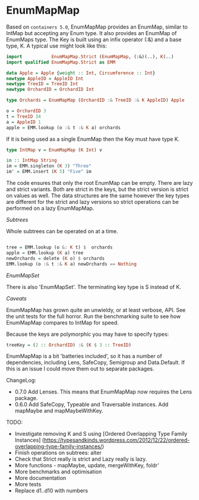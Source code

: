 EnumMapMap
==========

Based on `containers 5.0`, EnumMapMap provides an EnumMap, similar to IntMap but
accepting any Enum type.  It also provides an EnumMap of EnumMaps type.  The Key
is built using an infix operator (:&) and a base type, K.  A typical use might
look like this:

```haskell
import           EnumMapMap.Strict (EnumMapMap, (:&)(..), K(..)
import qualified EnumMapMap.Strict as EMM

data Apple = Apple {weight :: Int, Circumference :: Int}
newtype AppleID = AppleID Int
newtype TreeID = TreeID Int
newtype OrchardID = OrchardID Int

type Orchards = EnumMapMap (OrchardID :& TreeID :& K AppleID) Apple

o = OrchardID 3
t = TreeID 34
a = AppleID 1
apple = EMM.lookup (o :& t :& K a) orchards
```

If it is being used as a single EnumMap then the Key must have type K.

```haskell
type IntMap v = EnumMapMap (K Int) v

im :: IntMap String
im = EMM.singleton (K 3) "Three"
im' = EMM.insert (K 5) "Five" im
```

The code ensures that only the root EnumMap can be empty.  There are lazy and
strict variants.  Both are strict in the keys, but the strict version is strict
on values as well.  The data structures are the same however the key types are
different for the strict and lazy versions so strict operations can be performed
on a lazy EnumMapMap.

_Subtrees_

Whole subtrees can be operated on at a time.
```haskell

tree = EMM.lookup (o &: K t) $  orchards
apple = EMM.lookup (K a) tree
newOrchards = delete (K o) $ orchards
EMM.lookup (o :& t :& K a) newOrchards == Nothing
```

_EnumMapSet_

There is also 'EnumMapSet'.  The terminating key type is S instead of K.

_Caveats_

EnumMapMap has grown quite an unwieldy, or at least verbose, API.  See the unit
tests for the full horror.  Run the benchmarking suite to see how EnumMapMap
compares to IntMap for speed.

Because the keys are polymorphic you may have to specify types:
```haskell
treeKey = (2 :: OrchardID) :& (K $ 3 :: TreeID)
```

EnumMapMap is a bit 'batteries included', so it has a number of dependencies,
including Lens, SafeCopy, Semigroup and Data.Default.  If this is an issue I
could move them out to separate packages.

ChangeLog:

- 0.7.0 Add Lenses.  This means that EnumMapMap now requires the Lens package.
- 0.6.0 Add SafeCopy, Typeable and Traversable instances.  Add mapMaybe and
  mapMaybeWithKey.

TODO:

- Investigate removing K and S using [Ordered Overlapping Type Family Instances]
    (https://typesandkinds.wordpress.com/2012/12/22/ordered-overlapping-type-family-instances/)
- Finish operations on subtrees: alter
- Check that Strict really is strict and Lazy really is lazy.
- More functions - mapMaybe, update, mergeWithKey,  foldr'
- More benchmarks and optimisation
- More documentation
- More tests
- Replace d1..d10 with numbers

